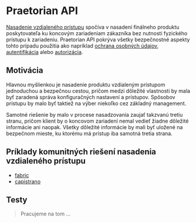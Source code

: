 # Praetorian API

[Nasadenie vzdialeného prístupu](https://www.ibm.com/support/knowledgecenter/en/SSZJPZ_11.5.0/com.ibm.swg.im.iis.ds.parjob.dev.doc/topics/c_deeref_Remote_Deployment.html) 
spočíva v nasadení finálneho produktu poskytovateľa ku koncovým zariadeniam zákazníka bez nutnosti fyzického prístupu k zariadeniu. 
Praetorian API pokrýva všetky bezpečnostné aspekty tohto prípadu použitia ako napríklad [ochrana osobných údajov](https://en.wikipedia.org/wiki/Privacy), 
[autentifikácia](https://techterms.com/definition/authentication) alebo [autorizácia](https://auth0.com/docs/authorization).

## Motivácia

Hlavnou myšlienkou je nasadenie produktu vzdialeným prístupom jednoduchou a bezpečnou cestou, pričom medzi dôležité 
vlastnosti by mala byť zaradená správa konfiguračných nastavení a prístupov. Spôsobov prístupu by malo byť taktiež na 
výber niekoľko cez základný management.

Samotné riešenie by malo v procese nasadzovania zaujať takzvanú tretiu stranu, pričom klient by o koncovom zariadení 
nemal vedieť žiadne dôležité informácie ani naopak. Všetky dôležité informácie by mali byť uložené na bezpečnom mieste, 
ku ktorému má prístup iba samotná tretia strana.

## Príklady komunitných riešení nasadenia vzdialeného prístupu 

- [fabric](https://github.com/fabric/fabric)
- [capistrano](https://github.com/capistrano/capistrano)

## Testy

> Pracujeme na tom ...
